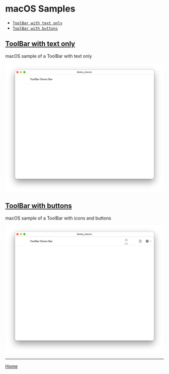 # macOS Samples
- [`ToolBar with text only`](#toolbar_with_text_only)
- [`ToolBar with buttons`](#toolbar_with_buttons)


## <a name="toolbar_with_text_only"></a>[**ToolBar with text only**](macOS/toolbar_with_text_only/lib/main.dart)
macOS sample of a ToolBar with text only

![Flutter macOS Sample - ToolBar with Text only](images/macOS/macOS_toolbar_with_text_only.png)


## <a name="toolbar_with_buttons"></a>[**ToolBar with buttons**](macOS/toolbar_with_buttons/lib/main.dart)
macOS sample of a ToolBar with icons and buttons

![Flutter macOS Sample - ToolBar with Buttons](images/macOS/macOS_toolbar_with_buttons.png)


---
[Home](../README.md)

